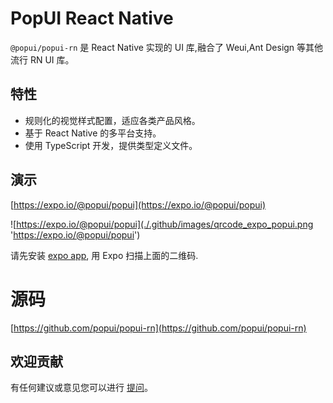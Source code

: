 # PopUI React Native

`@popui/popui-rn` 是 React Native 实现的 UI 库,融合了 Weui,Ant Design 等其他流行
RN UI 库。

## 特性

- 规则化的视觉样式配置，适应各类产品风格。
- 基于 React Native 的多平台支持。
- 使用 TypeScript 开发，提供类型定义文件。

## 演示

[https://expo.io/@popui/popui](https://expo.io/@popui/popui)

![https://expo.io/@popui/popui](./.github/images/qrcode_expo_popui.png 'https://expo.io/@popui/popui')

请先安装 [expo app](https://expo.io/tools), 用 Expo 扫描上面的二维码.

# 源码

[https://github.com/popui/popui-rn](https://github.com/popui/popui-rn)


## 欢迎贡献

有任何建议或意见您可以进行 [提问](https://github.com/popui/popui-rn/issues)。
